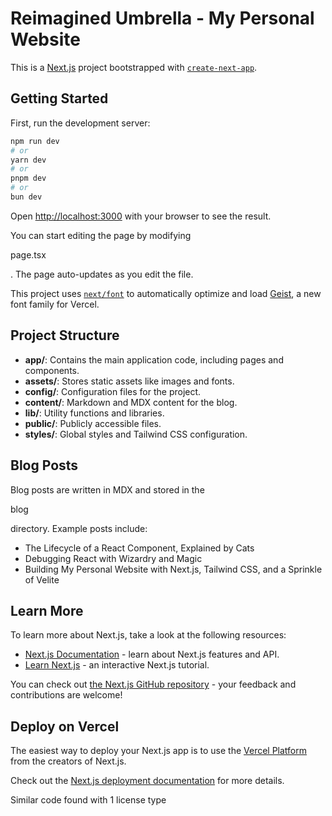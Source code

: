 # Reimagined Umbrella - My Personal Website

This is a [Next.js](https://nextjs.org) project bootstrapped with [`create-next-app`](https://nextjs.org/docs/app/api-reference/cli/create-next-app).

## Getting Started

First, run the development server:

```bash
npm run dev
# or
yarn dev
# or
pnpm dev
# or
bun dev
```

Open [http://localhost:3000](http://localhost:3000) with your browser to see the result.

You can start editing the page by modifying 

page.tsx

. The page auto-updates as you edit the file.

This project uses [`next/font`](https://nextjs.org/docs/app/building-your-application/optimizing/fonts) to automatically optimize and load [Geist](https://vercel.com/font), a new font family for Vercel.

## Project Structure

- **app/**: Contains the main application code, including pages and components.
- **assets/**: Stores static assets like images and fonts.
- **config/**: Configuration files for the project.
- **content/**: Markdown and MDX content for the blog.
- **lib/**: Utility functions and libraries.
- **public/**: Publicly accessible files.
- **styles/**: Global styles and Tailwind CSS configuration.

## Blog Posts

Blog posts are written in MDX and stored in the 

blog

 directory. Example posts include:

- The Lifecycle of a React Component, Explained by Cats
- Debugging React with Wizardry and Magic
- Building My Personal Website with Next.js, Tailwind CSS, and a Sprinkle of Velite

## Learn More

To learn more about Next.js, take a look at the following resources:

- [Next.js Documentation](https://nextjs.org/docs) - learn about Next.js features and API.
- [Learn Next.js](https://nextjs.org/learn) - an interactive Next.js tutorial.

You can check out [the Next.js GitHub repository](https://github.com/vercel/next.js) - your feedback and contributions are welcome!

## Deploy on Vercel

The easiest way to deploy your Next.js app is to use the [Vercel Platform](https://vercel.com/new?utm_medium=default-template&filter=next.js&utm_source=create-next-app&utm_campaign=create-next-app-readme) from the creators of Next.js.

Check out the [Next.js deployment documentation](https://nextjs.org/docs/app/building-your-application/deploying) for more details.

Similar code found with 1 license type

